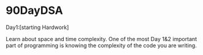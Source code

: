 # 90DayDSA

Day1:[starting Hardwork] 

Learn about space and time complexity. One of the most
Day 1&2 important part of programming is knowing the complexity
of the code you are writing.

